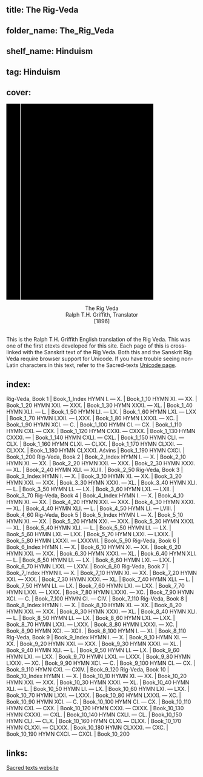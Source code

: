 ## title: The Rig-Veda
## folder_name: The_Rig_Veda
## shelf_name: Hinduism
## tag: Hinduism
## cover: 
<div class="urantiapedia-book-front urantiapedia-book-islam">
<svg xmlns="http://www.w3.org/2000/svg" width="102.6mm" height="136.8mm" viewBox="0 0 102.6 136.8" version="1.1">
	<g transform="translate(-7,-5)">
		<rect width="9.6" height="136.8" x="7" y="5" />
		<rect width="96.9" height="136.8" x="17" y="5" />
		<text style="font-size:5px" x="61" y="22">Ralph Griffith (tr.)</text>
		<text style="font-size:4px" x="61" y="125">1896</text>
		<text style="font-size:9px" x="61" y="60">The Rig-Veda</text>
	</g>
</svg>
</div>

<p style="text-align:center;">
<span class="text-h3">The Rig Veda</span><br>
<span class="text-h5">Ralph T.H. Griffith, Translator</span><br>
[1896]<br>
<br>
</p>

This is the Ralph T.H. Griffith English translation of the Rig Veda. This was one of the first etexts developed for this site. Each page of this is cross-linked with the Sanskrit text of the Rig Veda. Both this and the Sanskrit Rig Veda require browser support for Unicode. If you have trouble seeing non-Latin characters in this text, refer to the Sacred-texts [Unicode page](https://archive.sacred-texts.com/unicode.htm).

## index:
Rig-Veda, Book 1 | Book_1_Index
	HYMN I. — X. | Book_1_10
	HYMN XI. — XX. | Book_1_20
	HYMN XXI. — XXX. | Book_1_30
	HYMN XXXI. — XL. | Book_1_40
	HYMN XLI. — L. | Book_1_50
	HYMN LI. — LX. | Book_1_60
	HYMN LXI. — LXX | Book_1_70
	HYMN LXXI. — LXXX. | Book_1_80
	HYMN LXXXI. — XC. | Book_1_90
	HYMN XCI. — C. | Book_1_100
	HYMN CI. — CX. | Book_1_110
	HYMN CXI. — CXX. | Book_1_120
	HYMN CXXI. — CXXX. | Book_1_130
	HYMN CXXXI. —  | Book_1_140
	HYMN CXLI. — CXL. | Book_1_150
	HYMN CLI. — CLX. | Book_1_160
	HYMN CLXI. — CLXX. | Book_1_170
	HYMN CLXXI. — CLXXX. | Book_1_180
	HYMN CLXXXI. Aśvins | Book_1_190
	HYMN CXCI. | Book_1_200
Rig-Veda, Book 2 | Book_2_Index
	HYMN I. — X. | Book_2_10
	HYMN XI. — XX. | Book_2_20
	HYMN XXI. — XXX. | Book_2_30
	HYMN XXXI. — XL. | Book_2_40
	HYMN XLI. — XLIII. | Book_2_50
Rig-Veda, Book 3 | Book_3_Index
	HYMN I. — X. | Book_3_10
	HYMN XI. — XX. | Book_3_20
	HYMN XXI. — XXX. | Book_3_30
	HYMN XXXI. — XL. | Book_3_40
	HYMN XLI. — L. | Book_3_50
	HYMN LI. — LX. | Book_3_60
	HYMN LXI. — LXII. | Book_3_70
Rig-Veda, Book 4 | Book_4_Index
	HYMN I. — X. | Book_4_10
	HYMN XI. — XX. | Book_4_20
	HYMN XXI. — XXX. | Book_4_30
	HYMN XXXI. — XL. | Book_4_40
	HYMN XLI. — L. | Book_4_50
	HYMN LI. — LVIII. | Book_4_60
Rig-Veda, Book 5 | Book_5_Index
	HYMN I. — X. | Book_5_10
	HYMN XI. — XX. | Book_5_20
	HYMN XXI. — XXX. | Book_5_30
	HYMN XXXI. — XL. | Book_5_40
	HYMN XLI. — L. | Book_5_50
	HYMN LI. — LX. | Book_5_60
	HYMN LXI. — LXX. | Book_5_70
	HYMN LXXI. — LXXX. | Book_5_80
	HYMN LXXXI. — LXXXVII. | Book_5_90
Rig-Veda, Book 6 | Book_6_Index
	HYMN I. — X. | Book_6_10
	HYMN XI. — XX. | Book_6_20
	HYMN XXI. — XXX. | Book_6_30
	HYMN XXXI. — XL. | Book_6_40
	HYMN XLI. — L. | Book_6_50
	HYMN LI. — LX. | Book_6_60
	HYMN LXI. — LXX. | Book_6_70
	HYMN LXXI. — LXXV. | Book_6_80
Rig-Veda, Book 7 | Book_7_Index
	HYMN I. — X. | Book_7_10
	HYMN XI. — XX. | Book_7_20
	HYMN XXI. — XXX. | Book_7_30
	HYMN XXXI. — XL. | Book_7_40
	HYMN XLI. — L. | Book_7_50
	HYMN LI. — LX. | Book_7_60
	HYMN LXI. — LXX. | Book_7_70
	HYMN LXXI. — LXXX. | Book_7_80
	HYMN LXXXI. — XC. | Book_7_90
	HYMN XCI. — C. | Book_7_100
	HYMN CI. — CIV. | Book_7_110
Rig-Veda, Book 8 | Book_8_Index
	HYMN I. — X. | Book_8_10
	HYMN XI. — XX. | Book_8_20
	HYMN XXI. — XXX. | Book_8_30
	HYMN XXXI. — XL. | Book_8_40
	HYMN XLI. — L. | Book_8_50
	HYMN LI. — LX. | Book_8_60
	HYMN LXI. — LXX. | Book_8_70
	HYMN LXXI. — LXXX. | Book_8_80
	HYMN LXXXI. — XC. | Book_8_90
	HYMN XCI. — XCII. | Book_8_100
	HYMN I. — XI. | Book_8_110
Rig-Veda, Book 9 | Book_9_Index
	HYMN I. — X. | Book_9_10
	HYMN XI. — XX. | Book_9_20
	HYMN XXI. — XXX. | Book_9_30
	HYMN XXXI. — XL. | Book_9_40
	HYMN XLI. — L. | Book_9_50
	HYMN LI. — LX. | Book_9_60
	HYMN LXI. — LXX. | Book_9_70
	HYMN LXXI. — LXXX. | Book_9_80
	HYMN LXXXI. — XC. | Book_9_90
	HYMN XCI. — C. | Book_9_100
	HYMN CI. — CX. | Book_9_110
	HYMN CXI. — CXIV. | Book_9_120
Rig-Veda, Book 10 | Book_10_Index
	HYMN I. — X. | Book_10_10
	HYMN XI. — XX. | Book_10_20
	HYMN XXI. — XXX. | Book_10_30
	HYMN XXXI. — XL. | Book_10_40
	HYMN XLI. — L. | Book_10_50
	HYMN LI. —  LX. | Book_10_60
	HYMN LXI. — LXX. | Book_10_70
	HYMN LXXI. — LXXX. | Book_10_80
	HYMN LXXXI. — XC. | Book_10_90
	HYMN XCI. — C. | Book_10_100
	HYMN CI. — CX. | Book_10_110
	HYMN CXI. — CXX. | Book_10_120
	HYMN CXXI. — CXXX. | Book_10_130
	HYMN CXXXI. — CXL. | Book_10_140
	HYMN CXLI. — CL. | Book_10_150
	HYMN CLI. — CLX. | Book_10_160
	HYMN CLXI. — CLXX. | Book_10_170
	HYMN CLXXI. — CLXXX. | Book_10_180
	HYMN CLXXXI. — CXC. | Book_10_190
	HYMN CXCI. — CXCI. | Book_10_200


## links:
[Sacred texts website](https://archive.sacred-texts.com/hin/rigveda/index.htm)